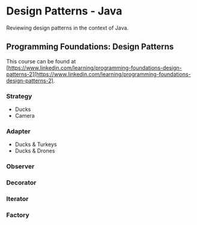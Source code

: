 # Design Patterns - Java

Reviewing design patterns in the context of Java.

## Programming Foundations: Design Patterns

This course can be found at [https://www.linkedin.com/learning/programming-foundations-design-patterns-2](https://www.linkedin.com/learning/programming-foundations-design-patterns-2).

### Strategy

- Ducks
- Camera

### Adapter

- Ducks & Turkeys
- Ducks & Drones

### Observer
### Decorator
### Iterator
### Factory


